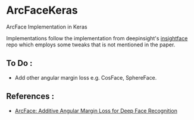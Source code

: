 # ArcFaceKeras
ArcFace Implementation in Keras

Implementations follow the implementation from deepinsight's [insightface](https://github.com/deepinsight/insightface) repo which employs some tweaks that is not mentioned in the paper.

## To Do :
* Add other angular margin loss e.g. CosFace, SphereFace.

## References :
* [ArcFace: Additive Angular Margin Loss for Deep Face Recognition](https://arxiv.org/pdf/1801.07698.pdf)
